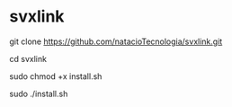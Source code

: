 # svxlink

git clone https://github.com/natacioTecnologia/svxlink.git

cd svxlink

sudo chmod +x install.sh

sudo ./install.sh

